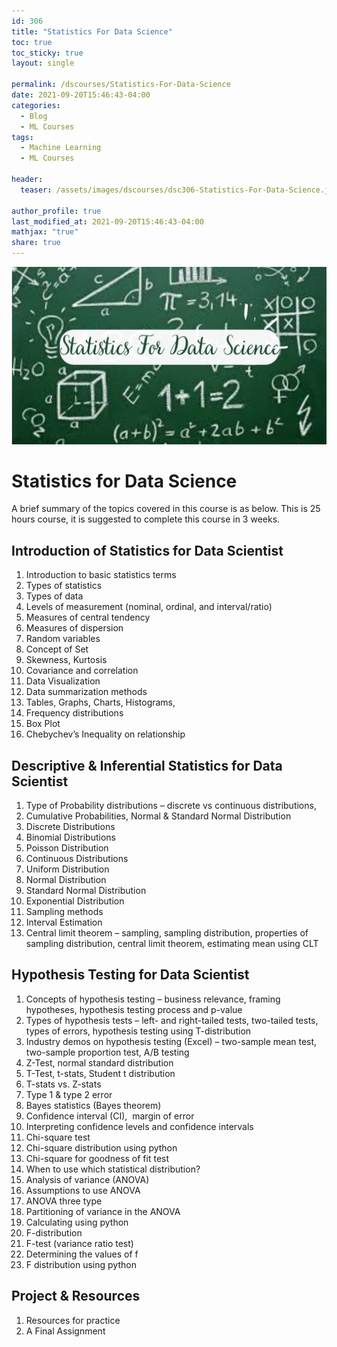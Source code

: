 ```yaml
---
id: 306    
title: "Statistics For Data Science"
toc: true
toc_sticky: true
layout: single

permalink: /dscourses/Statistics-For-Data-Science
date: 2021-09-20T15:46:43-04:00
categories:
  - Blog
  - ML Courses
tags: 
  - Machine Learning
  - ML Courses

header:
  teaser: /assets/images/dscourses/dsc306-Statistics-For-Data-Science.jpg

author_profile: true
last_modified_at: 2021-09-20T15:46:43-04:00
mathjax: "true"
share: true
---
```


![Statistics For Data Science](/assets/images/dscourses/dsc306-Statistics-For-Data-Science.jpg)

# Statistics for Data Science

A brief summary of the topics covered in this course is as below. This is 25 hours course, it is suggested to complete this course in 3 weeks.

## Introduction of Statistics for Data Scientist

1.  Introduction to basic statistics terms
2.  Types of statistics
3.  Types of data
4.  Levels of measurement (nominal, ordinal, and interval/ratio)
5.  Measures of central tendency
6.  Measures of dispersion
7.  Random variables
8.  Concept of Set
9.  Skewness, Kurtosis
10.  Covariance and correlation
11.  Data Visualization
12.  Data summarization methods
13.  Tables, Graphs, Charts, Histograms,
14.  Frequency distributions
15.  Box Plot
16.  Chebychev’s Inequality on relationship

## Descriptive & Inferential Statistics for Data Scientist
1.  Type of Probability distributions – discrete vs continuous distributions,
2.  Cumulative Probabilities, Normal & Standard Normal Distribution
3.  Discrete Distributions
4.  Binomial Distributions
5.  Poisson Distribution
6.  Continuous Distributions
7.  Uniform Distribution
8.  Normal Distribution
9.  Standard Normal Distribution
10.  Exponential Distribution
11.  Sampling methods
12.  Interval Estimation
13.  Central limit theorem – sampling, sampling distribution, properties of sampling distribution, central limit theorem, estimating mean using CLT

## Hypothesis Testing for Data Scientist

1.  Concepts of hypothesis testing – business relevance, framing hypotheses, hypothesis testing process and p-value
2.  Types of hypothesis tests – left- and right-tailed tests, two-tailed tests, types of errors, hypothesis testing using T-distribution
3.  Industry demos on hypothesis testing (Excel) – two-sample mean test, two-sample proportion test, A/B testing
4.  Z-Test, normal standard distribution
5.  T-Test, t-stats, Student t distribution
6.  T-stats vs. Z-stats
7.  Type 1 & type 2 error
8.  Bayes statistics (Bayes theorem)
9.  Confidence interval (CI),  margin of error
10.  Interpreting confidence levels and confidence intervals
11.  Chi-square test
12.  Chi-square distribution using python
13.  Chi-square for goodness of fit test
14.  When to use which statistical distribution?
15.  Analysis of variance (ANOVA)
16.  Assumptions to use ANOVA
17.  ANOVA three type
18.  Partitioning of variance in the ANOVA
19.  Calculating using python
20.  F-distribution
21.  F-test (variance ratio test)
22.  Determining the values of f
23.  F distribution using python

## Project & Resources

1.  Resources for practice
2.  A Final Assignment